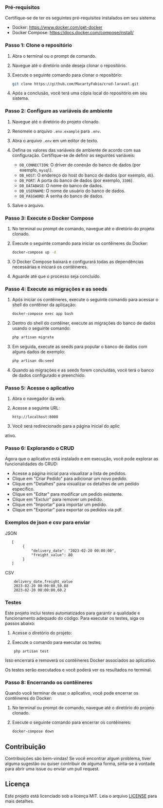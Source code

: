 ### Pré-requisitos

Certifique-se de ter os seguintes pré-requisitos instalados em seu sistema:

- Docker: https://www.docker.com/get-docker
- Docker Compose: https://docs.docker.com/compose/install/

### Passo 1: Clone o repositório

1. Abra o terminal ou o prompt de comando.
2. Navegue até o diretório onde deseja clonar o repositório.
3. Execute o seguinte comando para clonar o repositório:

   ```bash
   git clone https://github.com/MacartyFabio/crud-laravel.git
   ```

4. Após a conclusão, você terá uma cópia local do repositório em seu sistema.

### Passo 2: Configure as variáveis de ambiente

1. Navegue até o diretório do projeto clonado.
2. Renomeie o arquivo `.env.example` para `.env`.
3. Abra o arquivo `.env` em um editor de texto.
4. Defina os valores das variáveis de ambiente de acordo com sua configuração. Certifique-se de definir as seguintes variáveis:

    - `DB_CONNECTION`: O driver de conexão do banco de dados (por exemplo, `mysql`).
    - `DB_HOST`: O endereço do host do banco de dados (por exemplo, `db`).
    - `DB_PORT`: A porta do banco de dados (por exemplo, `3306`).
    - `DB_DATABASE`: O nome do banco de dados.
    - `DB_USERNAME`: O nome de usuário do banco de dados.
    - `DB_PASSWORD`: A senha do banco de dados.

5. Salve o arquivo.

### Passo 3: Execute o Docker Compose

1. No terminal ou prompt de comando, navegue até o diretório do projeto clonado.
2. Execute o seguinte comando para iniciar os contêineres do Docker:

   ```bash
   docker-compose up -d
   ```

3. O Docker Compose baixará e configurará todas as dependências necessárias e iniciará os contêineres.
4. Aguarde até que o processo seja concluído.

### Passo 4: Execute as migrações e as seeds

1. Após iniciar os contêineres, execute o seguinte comando para acessar o shell do contêiner da aplicação:

   ```bash
   docker-compose exec app bash
   ```

2. Dentro do shell do contêiner, execute as migrações do banco de dados usando o seguinte comando:

   ```bash
   php artisan migrate
   ```

3. Em seguida, execute as seeds para popular o banco de dados com alguns dados de exemplo:

   ```bash
   php artisan db:seed
   ```

4. Quando as migrações e as seeds forem concluídas, você terá o banco de dados configurado e preenchido.

### Passo 5: Acesse o aplicativo

1. Abra o navegador da web.
2. Acesse a seguinte URL:

   ```
   http://localhost:8000
   ```

3. Você será redirecionado para a página inicial do aplic

ativo.

### Passo 6: Explorando o CRUD

Agora que o aplicativo está instalado e em execução, você pode explorar as funcionalidades do CRUD:

- Acesse a página inicial para visualizar a lista de pedidos.
- Clique em "Criar Pedido" para adicionar um novo pedido.
- Clique em "Detalhes" para visualizar os detalhes de um pedido específico.
- Clique em "Editar" para modificar um pedido existente.
- Clique em "Excluir" para remover um pedido.
- Clique em "Importar" para importar um pedido.
- Clique em "Exportar" para exportar os pedidos via pdf.

### Exemplos de json e csv para enviar
JSON
```
   [
        {
            "delivery_date": "2023-02-20 00:00:00",
            "freight_value": 80
        }
   ]
```
CSV
```
    delivery_date,freight_value
    2023-02-20 00:00:00,50.88
    2023-02-20 00:00:00,60.2
```
### Testes
Este projeto inclui testes automatizados para garantir a qualidade e funcionamento adequado do código. Para executar os testes, siga os passos abaixo:

1. Acesse o diretório do projeto:

2. Execute o comando para executar os testes:

```
    php artisan test
```
Isso encerrará e removerá os contêineres Docker associados ao aplicativo.


Os testes serão executados e você poderá ver os resultados no terminal.

### Passo 8: Encerrando os contêineres

Quando você terminar de usar o aplicativo, você pode encerrar os contêineres do Docker:

1. No terminal ou prompt de comando, navegue até o diretório do projeto clonado.
2. Execute o seguinte comando para encerrar os contêineres:

   ```bash
   docker-compose down
   ```
## Contribuição

Contribuições são bem-vindas! Se você encontrar algum problema, tiver alguma sugestão ou quiser contribuir de alguma forma, sinta-se à vontade para abrir uma issue ou enviar um pull request.

## Licença

Este projeto está licenciado sob a licença MIT. Leia o arquivo [LICENSE](LICENSE) para mais detalhes.
